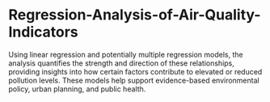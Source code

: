 # Regression-Analysis-of-Air-Quality-Indicators
Using linear regression and potentially multiple regression models, the analysis quantifies the strength and direction of these relationships, providing insights into how certain factors contribute to elevated or reduced pollution levels. These models help support evidence-based environmental policy, urban planning, and public health.
